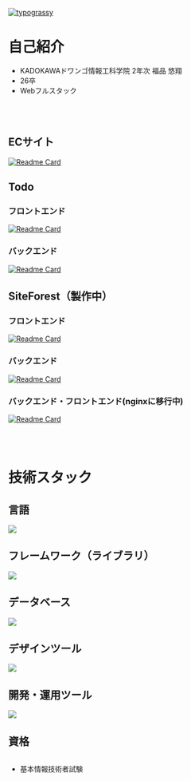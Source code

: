 [![typograssy](https://typograssy.deno.dev/api?text=Haruto%20Fukushina&comment=Haruto%20Fukushina)](https://github.com/kawarimidoll/typograssy)

# 自己紹介
- KADOKAWAドワンゴ情報工科学院 2年次 福品 悠翔
- 26卒
- Webフルスタック 

<br />
<br />


## ECサイト
[![Readme Card](https://github-readme-stats.vercel.app/api/pin/?username=Fukushinaharuto&repo=ShopApp)](https://github.com/Fukushinaharuto/ShopApp)

## Todo
### フロントエンド

[![Readme Card](https://github-readme-stats.vercel.app/api/pin/?username=Fukushinaharuto&repo=TodoFront)](https://github.com/Fukushinaharuto/TodoFront)

### バックエンド
[![Readme Card](https://github-readme-stats.vercel.app/api/pin/?username=Fukushinaharuto&repo=TodoBack)](https://github.com/Fukushinaharuto/TodoBack)


## SiteForest（製作中）
### フロントエンド

[![Readme Card](https://github-readme-stats.vercel.app/api/pin/?username=Fukushinaharuto&repo=SiteForestFront)](https://github.com/Fukushinaharuto/SiteForestFront)

### バックエンド
[![Readme Card](https://github-readme-stats.vercel.app/api/pin/?username=Fukushinaharuto&repo=SiteForestBack)](https://github.com/Fukushinaharuto/SiteForestBack)

### バックエンド・フロントエンド(nginxに移行中)
[![Readme Card](https://github-readme-stats.vercel.app/api/pin/?username=Fukushinaharuto&repo=SiteForest)](https://github.com/Fukushinaharuto/SiteForest)





<br />
<br />

# 技術スタック
## 言語
<div style="display: flex;">
  <img src="https://skillicons.dev/icons?i=python,php,javascript,typescript,html,css" />
</div>

## フレームワーク（ライブラリ）
<div style="display: flex;">
  <img src="https://skillicons.dev/icons?i=laravel,next,react,tailwindcss" />
</div>

## データベース
<div style="display: flex;">
  <img src="https://skillicons.dev/icons?i=mysql,postgresql" />
</div>


## デザインツール
<div>
  <img src="https://skillicons.dev/icons?i=figma,ai,ps,xd" />
</div>

## 開発・運用ツール
<div style="display: flex;">
  <img src="https://skillicons.dev/icons?i=postman,docker,git,github" />
</div>

## 資格
<div style="display: flex;">
   <ul>
     <li>基本情報技術者試験</li>
   </ul>
</div>
